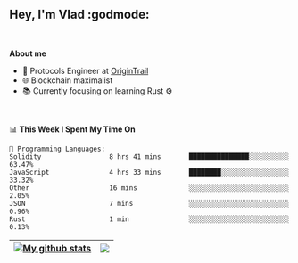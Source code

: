 ## Hey, I'm Vlad :godmode:

<br/>

**About me**
- 💼 Protocols Engineer at [OriginTrail](https://github.com/OriginTrail)
- 🌐 Blockchain maximalist
- 📚 Currently focusing on learning Rust :gear:

<br/>

<!--START_SECTION:waka-->
📊 **This Week I Spent My Time On** 

```text
💬 Programming Languages: 
Solidity                 8 hrs 41 mins       ███████████████░░░░░░░░░░   63.47% 
JavaScript               4 hrs 33 mins       ████████░░░░░░░░░░░░░░░░░   33.32% 
Other                    16 mins             ░░░░░░░░░░░░░░░░░░░░░░░░░   2.05% 
JSON                     7 mins              ░░░░░░░░░░░░░░░░░░░░░░░░░   0.96% 
Rust                     1 min               ░░░░░░░░░░░░░░░░░░░░░░░░░   0.13%

```


<!--END_SECTION:waka-->


| <a href="https://github.com/anuraghazra/github-readme-stats"><img align="center" src="https://github-readme-stats.vercel.app/api?username=u-hubar&show_icons=true&include_all_commits=true&theme=dark&hide_border=true" alt="My github stats" /></a> | <a href="https://github.com/anuraghazra/github-readme-stats"><img align="center" src="https://github-readme-stats.vercel.app/api/top-langs/?username=u-hubar&layout=compact&theme=dark&hide_border=true" /></a> |
| ------------- | ------------- |
